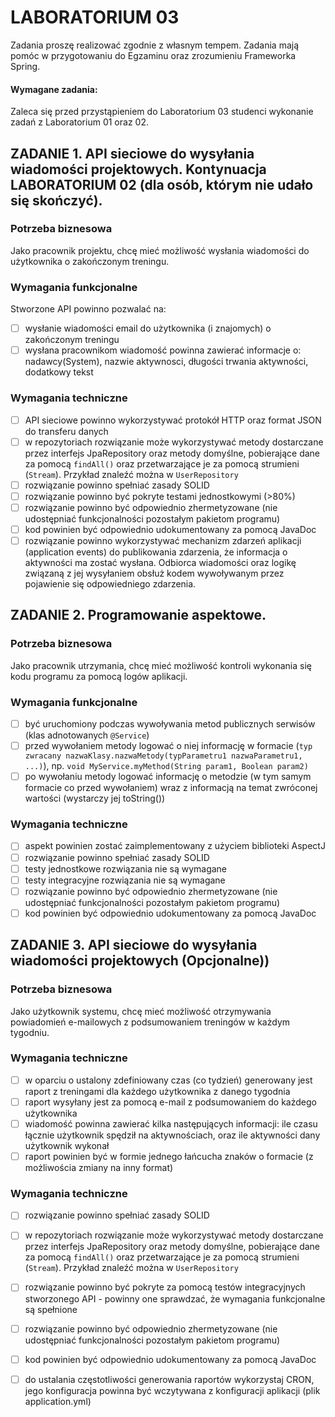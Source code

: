 # LABORATORIUM 03

Zadania proszę realizować zgodnie z własnym tempem. Zadania mają pomóc w przygotowaniu do Egzaminu oraz zrozumieniu Frameworka Spring.

#### Wymagane zadania:

Zaleca się przed przystąpieniem do Laboratorium 03 studenci wykonanie zadań z Laboratorium 01 oraz 02.

## ZADANIE 1. API sieciowe do wysyłania wiadomości projektowych. Kontynuacja LABORATORIUM 02 (dla osób, którym nie udało się skończyć).

### Potrzeba biznesowa

Jako pracownik projektu, chcę mieć możliwość wysłania wiadomości do użytkownika o zakończonym treningu.

### Wymagania funkcjonalne

Stworzone API powinno pozwalać na:

- [ ] wysłanie wiadomości email do użytkownika (i znajomych) o zakończonym treningu
- [ ] wysłana pracownikom wiadomość powinna zawierać informacje o: nadawcy(System), nazwie aktywnosci, długości trwania
  aktywności, dodatkowy tekst

### Wymagania techniczne

- [ ] API sieciowe powinno wykorzystywać protokół HTTP oraz format JSON do transferu danych
- [ ] w repozytoriach rozwiązanie może wykorzystywać metody dostarczane przez interfejs JpaRepository oraz metody
  domyślne, pobierające dane za pomocą `findAll()` oraz przetwarzające je za pomocą strumieni (`Stream`). Przykład
  znaleźć można w `UserRepository`
- [ ] rozwiązanie powinno spełniać zasady SOLID
- [ ] rozwiązanie powinno być pokryte testami jednostkowymi (>80%)
- [ ] rozwiązanie powinno być odpowiednio zhermetyzowane (nie udostępniać funkcjonalności pozostałym pakietom programu)
- [ ] kod powinien być odpowiednio udokumentowany za pomocą JavaDoc
- [ ] rozwiązanie powinno wykorzystywać mechanizm zdarzeń aplikacji (application events) do publikowania zdarzenia, że
  informacja o aktywności ma zostać wysłana. Odbiorca wiadomości oraz logikę związaną z jej wysyłaniem obsłuż kodem
  wywoływanym przez pojawienie się odpowiedniego zdarzenia.

## ZADANIE 2. Programowanie aspektowe.

### Potrzeba biznesowa

Jako pracownik utrzymania, chcę mieć możliwość kontroli wykonania się kodu programu za pomocą logów aplikacji.

### Wymagania funkcjonalne

- [ ] być uruchomiony podczas wywoływania metod publicznych serwisów (klas adnotowanych `@Service`)
- [ ] przed wywołaniem metody logować o niej informację w
  formacie (`typ zwracany nazwaKlasy.nazwaMetody(typParametru1 nazwaParametru1, ...)`),
  np. `void MyService.myMethod(String param1, Boolean param2)`
- [ ] po wywołaniu metody logować informację o metodzie (w tym samym formacie co przed wywołaniem) wraz z informacją na
  temat zwróconej wartości (wystarczy jej toString())

### Wymagania techniczne

- [ ] aspekt powinien zostać zaimplementowany z użyciem biblioteki AspectJ
- [ ] rozwiązanie powinno spełniać zasady SOLID
- [ ] testy jednostkowe rozwiązania nie są wymagane
- [ ] testy integracyjne rozwiązania nie są wymagane
- [ ] rozwiązanie powinno być odpowiednio zhermetyzowane (nie udostępniać funkcjonalności pozostałym pakietom programu)
- [ ] kod powinien być odpowiednio udokumentowany za pomocą JavaDoc

## ZADANIE 3. API sieciowe do wysyłania wiadomości projektowych (Opcjonalne))

### Potrzeba biznesowa

Jako użytkownik systemu, chcę mieć możliwość otrzymywania powiadomień e-mailowych z podsumowaniem treningów w każdym
tygodniu.

### Wymagania techniczne

- [ ] w oparciu o ustalony zdefiniowany czas (co tydzień) generowany jest raport z treningami dla każdego użytkownika z
  danego tygodnia
- [ ] raport wysyłany jest za pomocą e-mail z podsumowaniem do każdego użytkownika
- [ ] wiadomość powinna zawierać kilka następujących informacji: ile czasu łącznie użytkownik spędził na aktywnościach,
  oraz ile aktywności dany użytkownik wykonał
- [ ] raport powinien być w formie jednego łańcucha znaków o formacie (z możliwościa zmiany na inny format)

### Wymagania techniczne

- [ ] rozwiązanie powinno spełniać zasady SOLID
- [ ] w repozytoriach rozwiązanie może wykorzystywać metody dostarczane przez interfejs JpaRepository oraz metody
  domyślne, pobierające dane za pomocą `findAll()` oraz przetwarzające je za pomocą strumieni (`Stream`). Przykład
  znaleźć można w `UserRepository`
- [ ] rozwiązanie powinno być pokryte za pomocą testów integracyjnych stworzonego API - powinny one sprawdzać, że
  wymagania funkcjonalne są spełnione
- [ ] rozwiązanie powinno być odpowiednio zhermetyzowane (nie udostępniać funkcjonalności pozostałym pakietom programu)
- [ ] kod powinien być odpowiednio udokumentowany za pomocą JavaDoc
- [ ] do ustalania częstotliwości generowania raportów wykorzystaj CRON, jego konfiguracja powinna być wczytywana z
  konfiguracji aplikacji (plik application.yml)

